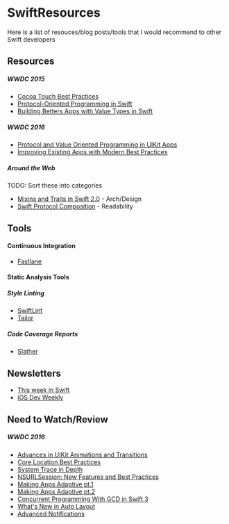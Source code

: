 # SwiftResources

Here is a list of resouces/blog posts/tools that I would recommend to other Swift developers





## Resources

##### WWDC 2015

 * [Cocoa Touch Best Practices](https://developer.apple.com/videos/play/wwdc2015/231/)
 * [Protocol-Oriented Programming in Swift](https://developer.apple.com/videos/play/wwdc2015/408/)
 * [Building Betters Apps with Value Types in Swift](https://developer.apple.com/videos/play/wwdc2015/414/)

##### WWDC 2016

 * [Protocol and Value Oriented Programming in UIKit Apps](https://developer.apple.com/videos/play/wwdc2016/419/)
 * [Improving Existing Apps with Modern Best Practices](https://developer.apple.com/videos/play/wwdc2016/213/)

##### Around the Web

TODO: Sort these into categories

 * [Mixins and Traits in Swift 2.0](http://matthijshollemans.com/2015/07/22/mixins-and-traits-in-swift-2/) - Arch/Design
 * [Swift Protocol Composition](https://www.natashatherobot.com/swift-protocol-composition/) - Readability





## Tools

#### Continuous Integration

 * [Fastlane](https://fastlane.tools)

#### Static Analysis Tools

##### Style Linting
 * [SwiftLint](https://github.com/realm/SwiftLint)
 * [Tailor](https://tailor.sh)

##### Code Coverage Reports
 * [Slather](https://github.com/SlatherOrg/slather)




## Newsletters

 * [This week in Swift](https://swiftnews.curated.co)
 * [iOS Dev Weekly](http://iosdevweekly.com)





## Need to Watch/Review

##### WWDC 2016

 * [Advances in UIKit Animations and Transitions](https://developer.apple.com/videos/play/wwdc2016/216/)
 * [Core Location Best Practices](https://developer.apple.com/videos/play/wwdc2016/716/)
 * [System Trace in Depth](https://developer.apple.com/videos/play/wwdc2016/411/)
 * [NSURLSession: New Features and Best Practices](https://developer.apple.com/videos/play/wwdc2016/711/)
 * [Making Apps Adaptive pt.1](https://developer.apple.com/videos/play/wwdc2016/222/)
 * [Making Apps Adaptive pt.2](https://developer.apple.com/videos/play/wwdc2016/233/)
 * [Concurrent Programming With GCD in Swift 3](https://developer.apple.com/videos/play/wwdc2016/720/)
 * [What's New in Auto Layout](https://developer.apple.com/videos/play/wwdc2016/236/)
 * [Advanced Notifications](https://developer.apple.com/videos/play/wwdc2016/708/)
